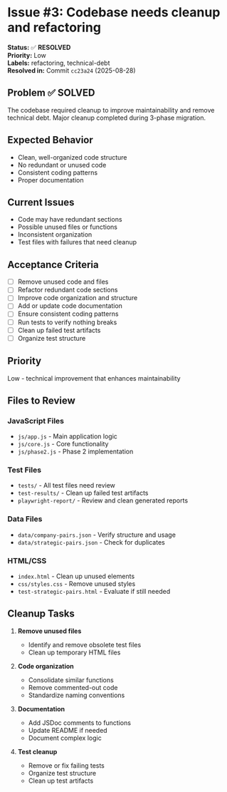 # Issue #3: Codebase needs cleanup and refactoring

**Status:** ✅ **RESOLVED**  
**Priority:** Low  
**Labels:** refactoring, technical-debt  
**Resolved in:** Commit `cc23a24` (2025-08-28)  

## Problem ✅ SOLVED

The codebase required cleanup to improve maintainability and remove technical debt. Major cleanup completed during 3-phase migration.

## Expected Behavior

- Clean, well-organized code structure
- No redundant or unused code
- Consistent coding patterns
- Proper documentation

## Current Issues

- Code may have redundant sections
- Possible unused files or functions
- Inconsistent organization
- Test files with failures that need cleanup

## Acceptance Criteria

- [ ] Remove unused code and files
- [ ] Refactor redundant code sections
- [ ] Improve code organization and structure
- [ ] Add or update code documentation
- [ ] Ensure consistent coding patterns
- [ ] Run tests to verify nothing breaks
- [ ] Clean up failed test artifacts
- [ ] Organize test structure

## Priority

Low - technical improvement that enhances maintainability

## Files to Review

### JavaScript Files
- `js/app.js` - Main application logic
- `js/core.js` - Core functionality
- `js/phase2.js` - Phase 2 implementation

### Test Files
- `tests/` - All test files need review
- `test-results/` - Clean up failed test artifacts
- `playwright-report/` - Review and clean generated reports

### Data Files
- `data/company-pairs.json` - Verify structure and usage
- `data/strategic-pairs.json` - Check for duplicates

### HTML/CSS
- `index.html` - Clean up unused elements
- `css/styles.css` - Remove unused styles
- `test-strategic-pairs.html` - Evaluate if still needed

## Cleanup Tasks

1. **Remove unused files**
   - Identify and remove obsolete test files
   - Clean up temporary HTML files
   
2. **Code organization**
   - Consolidate similar functions
   - Remove commented-out code
   - Standardize naming conventions

3. **Documentation**
   - Add JSDoc comments to functions
   - Update README if needed
   - Document complex logic

4. **Test cleanup**
   - Remove or fix failing tests
   - Organize test structure
   - Clean up test artifacts